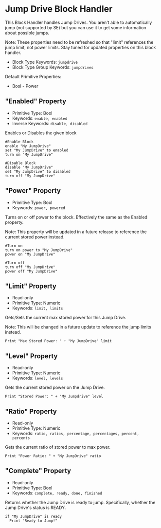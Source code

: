﻿# Jump Drive Block Handler
This Block Handler handles Jump Drives.  You aren't able to automatically jump (not supported by SE) but you can use it to get some information about possible jumps.

Note: These properties need to be refreshed so that "limit" references the jump limit, not power limits.  Stay tuned for updated properties on this block handler.

* Block Type Keywords: ```jumpdrive```
* Block Type Group Keywords: ```jumpdrives```

Default Primitive Properties:
* Bool - Power

## "Enabled" Property
* Primitive Type: Bool
* Keywords: ```enable, enabled```
* Inverse Keywords: ```disable, disabled```

Enables or Disables the given block

```
#Enable Block
enable "My JumpDrive"
set "My JumpDrive" to enabled
turn on "My JumpDrive"

#Disable Block
disable "My JumpDrive"
set "My JumpDrive" to disabled
turn off "My JumpDrive"
```

## "Power" Property
* Primitive Type: Bool
* Keywords: ```power, powered```

Turns on or off power to the block.  Effectively the same as the Enabled property.

Note: This property will be updated in a future release to reference the current stored power instead.

```
#Turn on
turn on power to "My JumpDrive"
power on "My JumpDrive"

#Turn off
turn off "My JumpDrive"
power off "My JumpDrive"
```


## "Limit" Property
* Read-only
* Primitive Type: Numeric
* Keywords: ```limit, limits```

Gets/Sets the current max stored power for this Jump Drive.

Note: This will be changed in a future update to reference the jump limits instead.

```
Print "Max Stored Power: " + "My JumpDrive" limit
```

## "Level" Property
* Read-only
* Primitive Type: Numeric
* Keywords: ```level, levels```

Gets the current stored power on the Jump Drive.

```
Print "Stored Power: " + "My Jumpdrive" level
```

## "Ratio" Property
* Read-only
* Primitive Type: Numeric 
* Keywords: ```ratio, ratios, percentage, percentages, percent, percents```

Gets the current ratio of stored power to max power.

```
Print "Power Ratio: " + "My JumpDrive" ratio
```

## "Complete" Property
* Read-only
* Primitive Type: Bool
* Keywords: ```complete, ready, done, finished```

Returns whether the Jump Drive is ready to jump.  Specifically, whether the Jump Drive's status is READY.

```
if "My JumpDrive" is ready
  Print "Ready to Jump!"
```